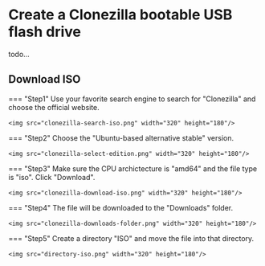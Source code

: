 # Create a Clonezilla bootable USB flash drive
todo...

## Download ISO

=== "Step1"
    Use your favorite search engine to search for "Clonezilla" and choose the official website.

    <img src="clonezilla-search-iso.png" width="320" height="180"/>

=== "Step2"
    Choose the "Ubuntu-based alternative stable" version.

    <img src="clonezilla-select-edition.png" width="320" height="180"/>

=== "Step3"
    Make sure the CPU archictecture is "amd64" and the file type is "iso". Click "Download".

    <img src="clonezilla-download-iso.png" width="320" height="180"/>

=== "Step4"
    The file will be downloaded to the "Downloads" folder.

    <img src="clonezilla-downloads-folder.png" width="320" height="180"/>

=== "Step5"
    Create a directory "ISO" and move the file into that directory.

    <img src="directory-iso.png" width="320" height="180"/>